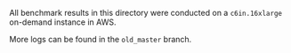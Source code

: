 All benchmark results in this directory were conducted on a <code>c6in.16xlarge</code> on-demand instance in AWS.
<br>

More logs can be found in the <code>old_master</code> branch.
